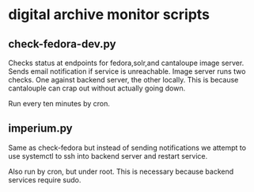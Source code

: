 # digital archive monitor scripts

## check-fedora-dev.py
Checks status at endpoints for fedora,solr,and cantaloupe image server. Sends email notification if service is unreachable. 
Image server runs two checks. One against backend server, the other locally. This is because cantalouple can crap out without 
actually going down.

Run every ten minutes by cron.

## imperium.py
Same as check-fedora but instead of sending notifications we attempt to use systemctl to ssh into backend server and restart service.

Also run by cron, but under root. This is necessary because backend services require sudo.
